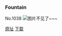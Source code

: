 ### Fountain
No.1038
![图片不见了~~~](https://imgs.xkcd.com/comics/fountain.png)

[原址](https://xkcd.com//1038) [下载](https://imgs.xkcd.com/comics/fountain.png)

